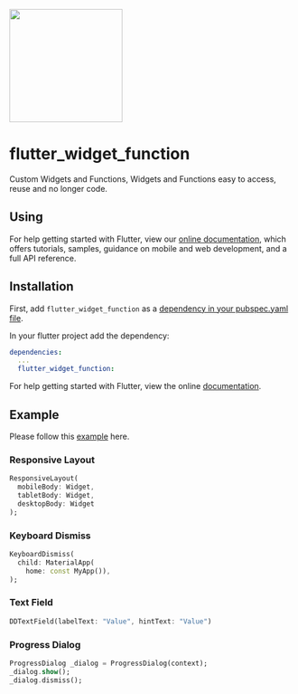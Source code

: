 [<img src="https://datadirr.com/datadirr.png" width="200" />](https://datadirr.com)


# flutter_widget_function

Custom Widgets and Functions, Widgets and Functions easy to access, reuse and no longer code.

## Using

For help getting started with Flutter, view our
[online documentation](https://pub.dev/documentation/flutter_widget_function/latest), which offers tutorials,
samples, guidance on mobile and web development, and a full API reference.

## Installation

First, add `flutter_widget_function` as a [dependency in your pubspec.yaml file](https://flutter.dev/docs/development/platform-integration/platform-channels).

In your flutter project add the dependency:

```yml
dependencies:
  ...
  flutter_widget_function:
```

For help getting started with Flutter, view the online
[documentation](https://flutter.io/).

## Example

Please follow this [example](https://github.com/datadirr/flutter_widget_function/tree/master/example) here.

### Responsive Layout

```dart
ResponsiveLayout(
  mobileBody: Widget,
  tabletBody: Widget,
  desktopBody: Widget
);
```


### Keyboard Dismiss

```dart
KeyboardDismiss(
  child: MaterialApp(
    home: const MyApp()),
);
```


### Text Field

```dart
DDTextField(labelText: "Value", hintText: "Value")
```


### Progress Dialog

```dart
ProgressDialog _dialog = ProgressDialog(context);
_dialog.show();
_dialog.dismiss();
```